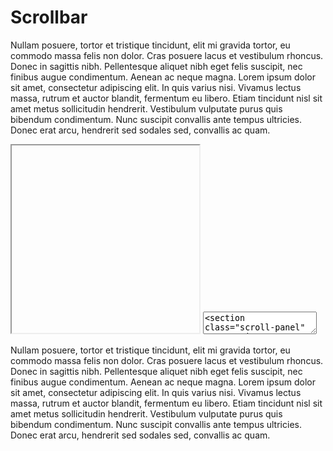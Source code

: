 # Scrollbar

Nullam posuere, tortor et tristique tincidunt, elit mi gravida tortor, eu commodo massa felis non dolor. Cras posuere lacus et vestibulum rhoncus. Donec in sagittis nibh. Pellentesque aliquet nibh eget felis suscipit, nec finibus augue condimentum. Aenean ac neque magna. Lorem ipsum dolor sit amet, consectetur adipiscing elit. In quis varius nisi. Vivamus lectus massa, rutrum et auctor blandit, fermentum eu libero. Etiam tincidunt nisl sit amet metus sollicitudin hendrerit. Vestibulum vulputate purus quis bibendum condimentum. Nunc suscipit convallis ante tempus ultricies. Donec erat arcu, hendrerit sed sodales sed, convallis ac quam.

<iframe class="code-preview" height="300px"></iframe>
<textarea class="code-editor" name="code">
<section class="scroll-panel" ss-container>
  <h3>Scroll panel</h3>
  <p>
    Sed ut perspiciatis unde omnis iste natus error sit voluptatem accusantium
    doloremque laudantium, totam rem aperiam, eaque ipsa quae ab illo inventore
    veritatis et quasi architecto beatae vitae dicta sunt explicabo. Nemo enim
    ipsam voluptatem quia voluptas sit aspernatur aut odit aut fugit, sed quia
    consequuntur magni dolores eos qui ratione voluptatem sequi nesciunt. Neque
    porro quisquam est, qui dolorem ipsum quia dolor sit amet, consectetur, adipisci
    velit, sed quia non numquam eius modi tempora incidunt ut labore et dolore magnam
    aliquam quaerat voluptatem. Ut enim ad minima veniam, quis nostrum exercitationem
    ullam corporis suscipit laboriosam, nisi ut aliquid ex ea commodi consequatur?
    Quis autem vel eum iure reprehenderit qui in ea voluptate velit esse quam nihil
    molestiae consequatur, vel illum qui dolorem eum fugiat quo voluptas nulla pariatur?
  </p>
  <p>
    But I must explain to you how all this mistaken idea of denouncing pleasure and
    praising pain was born and I will give you a complete account of the system, and expound
    the actual teachings of the great explorer of the truth, the master-builder of human
    happiness. No one rejects, dislikes, or avoids pleasure itself, because it is pleasure,
    but because those who do not know how to pursue pleasure rationally encounter consequences
    that are extremely painful. Nor again is there anyone who loves or pursues or desires to
    obtain pain of itself, because it is pain, but because occasionally circumstances occur
    in which toil and pain can procure him some great pleasure. To take a trivial example,
    which of us ever undertakes laborious physical exercise, except to obtain some advantage
    from it? But who has any right to find fault with a man who chooses to enjoy a pleasure
    that has no annoying consequences, or one who avoids a pain that produces no resultant
    pleasure?
  </p>
</section>
</textarea>

Nullam posuere, tortor et tristique tincidunt, elit mi gravida tortor, eu commodo massa felis non dolor. Cras posuere lacus et vestibulum rhoncus. Donec in sagittis nibh. Pellentesque aliquet nibh eget felis suscipit, nec finibus augue condimentum. Aenean ac neque magna. Lorem ipsum dolor sit amet, consectetur adipiscing elit. In quis varius nisi. Vivamus lectus massa, rutrum et auctor blandit, fermentum eu libero. Etiam tincidunt nisl sit amet metus sollicitudin hendrerit. Vestibulum vulputate purus quis bibendum condimentum. Nunc suscipit convallis ante tempus ultricies. Donec erat arcu, hendrerit sed sodales sed, convallis ac quam.